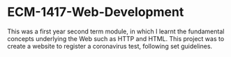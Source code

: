 # ECM-1417-Web-Development
This was a first year second term module, in which I learnt the fundamental concepts underlying the Web such as HTTP and HTML.
This project was to create a website to register a coronavirus test, following set guidelines. 
